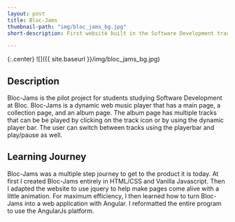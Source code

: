 ```yaml
---
layout: post
title: Bloc-Jams
thumbnail-path: "img/bloc_jams_bg.jpg"
short-description: First website built in the Software Development track in Bloc. 

---
```

{:.center}
![]({{ site.baseurl }}/img/bloc_jams_bg.jpg)

## Description 
Bloc-Jams is the pilot project for students studying Software Development at Bloc. Bloc-Jams is a dynamic web music player that has a main page, a collection page, and an album page. The album page has multiple tracks that can be be played by clicking on the track icon or by using the dynamic player bar. The user can switch between tracks using the playerbar and play/pause as well.  

## Learning Journey
Bloc-Jams was a multiple step journey to get to the product it is today. At first I created Bloc-Jams entirely in HTML/CSS and Vanilla Javascript. Then I adapted the website to use jquery to help make pages come alive with a little animation. For maximum efficiency, I then learned how to turn Bloc-Jams into a web application with Angular. I reformatted the entire program to use the AngularJs platform. 